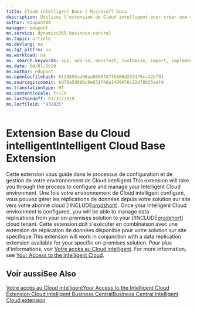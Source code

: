 ```yaml
---
title: Cloud intelligent Base | Microsoft Docs
description: Utilisez l'extension de Cloud intelligent pour créer une copie cloud de vos données afin d'être connecté au Cloud intelligent.
author: edupont04
manager: edupont
ms.service: dynamics365-business-central
ms.topic: article
ms.devlang: na
ms.tgt_pltfrm: na
ms.workload: na
ms. search.keywords: app, add-in, manifest, customize, import, implement
ms.date: 04/01/2019
ms.author: edupont
ms.openlocfilehash: 9139855aa90aa0505f8735660d233475cc42bf91
ms.sourcegitcommit: bd78a5d990c9e83174da1409076c22df8b35eafd
ms.translationtype: HT
ms.contentlocale: fr-CH
ms.lasthandoff: 03/31/2019
ms.locfileid: "932825"
---
```

# <a name="intelligent-cloud-base-extension"></a><span data-ttu-id="cdb31-103">Extension Base du Cloud intelligent</span><span class="sxs-lookup"><span data-stu-id="cdb31-103">Intelligent Cloud Base Extension</span></span>

<span data-ttu-id="cdb31-104">Cette extension vous guide dans le processus de configuration et de gestion de votre environnement de Cloud intelligent.</span><span class="sxs-lookup"><span data-stu-id="cdb31-104">This extension will take you through the process to configure and manage your Intelligent Cloud environment.</span></span><span data-ttu-id="cdb31-105"> Une fois votre environnement de Cloud intelligent configuré, vous pouvez gérer les réplications de données depuis votre solution sur site vers votre abonné cloud [!INCLUDE[prodshort](includes/prodshort.md)].</span><span class="sxs-lookup"><span data-stu-id="cdb31-105"> Once your Intelligent Cloud environment is configured, you will be able to manage data replications from your on-premises solution to your [!INCLUDE[prodshort](includes/prodshort.md)] cloud tenant.</span></span> <span data-ttu-id="cdb31-106">Cette extension doit s'exécuter en combinaison avec une extension de réplication de données disponible pour votre solution sur site spécifique.</span><span class="sxs-lookup"><span data-stu-id="cdb31-106">This extension will work in conjunction with a data replication extension available for your specific on-premises solution.</span></span><span data-ttu-id="cdb31-107"> Pour plus d'informations, voir [Votre accès au Cloud intelligent](about-intelligent-cloud.md).</span><span class="sxs-lookup"><span data-stu-id="cdb31-107"> For more information, see [Your Access to the Intelligent Cloud](about-intelligent-cloud.md).</span></span>  

## <a name="see-also"></a><span data-ttu-id="cdb31-108">Voir aussi</span><span class="sxs-lookup"><span data-stu-id="cdb31-108">See Also</span></span>

[<span data-ttu-id="cdb31-109">Votre accès au Cloud intelligent</span><span class="sxs-lookup"><span data-stu-id="cdb31-109">Your Access to the Intelligent Cloud</span></span>](about-intelligent-cloud.md)  
[<span data-ttu-id="cdb31-110">Extension Cloud intelligent Business Central</span><span class="sxs-lookup"><span data-stu-id="cdb31-110">Business Central Intelligent Cloud extension</span></span>](ui-extensions-data-replication.md)  
